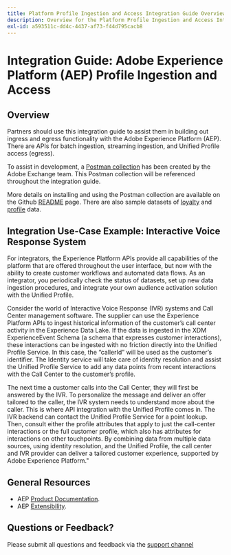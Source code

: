 ```yaml
---
title: Platform Profile Ingestion and Access Integration Guide Overview
description: Overview for the Platform Profile Ingestion and Access Integration Guide
exl-id: a593511c-dd4c-4437-af73-f44d795cacb8
---
```

# Integration Guide: Adobe Experience Platform (AEP) Profile Ingestion and Access

## Overview

Partners should use this integration guide to assist them in building out ingress and egress functionality with the Adobe Experience Platform (AEP). There are APIs for batch ingestion, streaming ingestion, and Unified Profile access (egress). 

To assist in development, a [Postman collection](https://github.com/Adobe-Marketing-Cloud/exchange-aep-profile-integration-postman) has been created by the Adobe Exchange team. This Postman collection will be referenced throughout the integration guide.

More details on installing and using the Postman collection are available on the Github [README](https://github.com/Adobe-Marketing-Cloud/exchange-aep-profile-integration-postman/blob/master/README.md) page. There are also sample datasets of [loyalty](https://github.com/Adobe-Marketing-Cloud/exchange-aep-profile-integration-postman/blob/master/AEP%20loyalty%20events.json) and [profile](https://github.com/Adobe-Marketing-Cloud/exchange-aep-profile-integration-postman/blob/master/AEP%20loyalty%20profiles.json) data.

## Integration Use-Case Example: Interactive Voice Response System

For integrators, the Experience Platform APIs provide all capabilities of the platform that are offered throughout the user interface, but now with the ability to create customer workflows and automated data flows. As an integrator, you periodically check the status of datasets, set up new data ingestion procedures, and integrate your own audience activation solution with the Unified Profile.

Consider the world of Interactive Voice Response (IVR) systems and Call Center management software. The supplier can use the Experience Platform APIs to ingest historical information of the customer’s call center activity in the Experience Data Lake. If the data is ingested in the XDM ExperienceEvent Schema (a schema that expresses customer interactions), these interactions can be ingested with no friction directly into the Unified Profile Service. In this case, the “callerId” will be used as the customer’s identifier. The Identity service will take care of identity resolution and assist the Unified Profile Service to add any data points from recent interactions with the Call Center to the customer’s profile.

The next time a customer calls into the Call Center, they will first be answered by the IVR. To personalize the message and deliver an offer tailored to the caller, the IVR system needs to understand more about the caller. This is where API integration with the Unified Profile comes in. The IVR backend can contact the Unified Profile Service for a point lookup. Then, consult either the profile attributes that apply to just the call-center interactions or the full customer profile, which also has attributes for interactions on other touchpoints. By combining data from multiple data sources, using identity resolution, and the Unified Profile, the call center and IVR provider can deliver a tailored customer experience, supported by Adobe Experience Platform."

## General Resources

* AEP [Product Documentation](https://docs.adobe.com/content/help/en/experience-platform/landing/documentation/overview.html).
* AEP [Extensibility](https://www.adobe.com/insights/experience-platform-api-extensibility.html).

## Questions or Feedback?

Please submit all questions and feedback via the [support channel](https://adobeexchangeec.zendesk.com/hc/en-us/requests/new)
